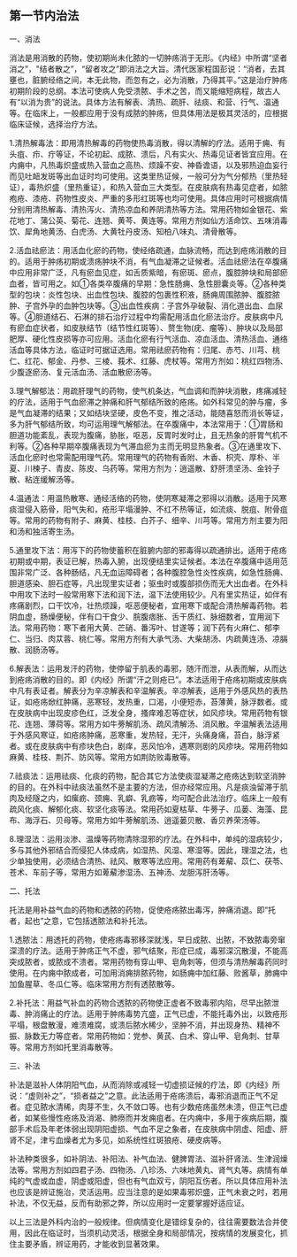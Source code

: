 ## 第一节内治法

一、消法

消法是用消散的药物，使初期尚未化脓的一切肿疡消于无形。《内经》中所谓“坚者消之”，"结者散之”，“留者攻之”即消法之大旨。清代医家程国彭说：“消者，去其壅也，脏腑经络之间，本无此物，而忽有之，必为消散，乃得其平。”这是治疗肿疡初期阶段的总纲。本法可使病人免受溃脓、手术之苦，而又能缩短病程，故古人有“以消为贵”的说法。具体方法有解表、清热、疏肝、祛痰、和营、行气、温通等。在临床上，一般都应用于没有成脓的肿疡，但具体用法是极其灵活的，应根据临床证候，选择治疗方法。

1.清热解毒法：即用清热解毒的药物使热毒消散，得以清解的疗法。适用于痈、有头疽、疖、疔等证，不论初起、成脓、溃后，凡有实火、热毒见证者皆宜应用。在内痈中，凡热毒炽盛或热入营血之高热、烦躁不安、神昏谵语，以及邪热迫血妄行而见吐衄发斑等出血证时均可使用。这类里热证候，一般可分为气分郁热（里热轻证），毒热炽盛（里热重证），和热入营血三大类型。在皮肤病有热毒见症者，如脓疱疮、漆疮、药物性皮炎、严重的多形红斑等也均可使用。具体应用时可根据病情分别用清热解毒、清热泻火、清热凉血和养阴清热等方法。常用药物如金银花、紫花地丁、蒲公英、菊花、连翘、黄芩、黄连等。常用方剂如仙方活命饮、五味消毒饮、犀角地黄汤、白虎汤、大黄牡丹皮汤、知柏八味丸、清骨散等。

2.活血祛瘀法：用活血化瘀的药物，使经络疏通，血脉流畅，而达到疮疡消散的目的。适用于肿疡初期或溃疡肿块不消，有气血凝滞之证候者。活血祛瘀法在卒腹痛中应用非常广泛，凡有瘀血见症，如舌质紫暗，有瘀斑、瘀点，腹腔肿块和局部瘀血者，皆可用之。如①各类卒腹痛的早期：急性肠痈、急性胆囊炎等。②各种类型的包块：炎性包块、出血性包块、腹腔的包裹性积液，肠痈周围脓肿、腹腔脓肿、子宫外孕的血肿包块等。③出血性疾病：子宫外孕破裂、消化道出血、血尿等。④胆道结石、石淋的排石治疗过程中均需配用活血化瘀法治疗。皮肤病中凡有瘀血症状者，如皮肤结节（结节性红斑等）、赘生物(疣、瘤等）、肿块以及局部肥厚、硬化性皮损等亦可应用。活血化瘀有行气活血、凉血活血、清热活血、通络活血等具体方法，临证时可据证选用。常用祛瘀药物有：归尾、赤芍、川芎、桃仁、红花、郁金、丹参、三棱、莪术、红藤、虎杖等。常用方剂如：桃红四物汤、少腹逐瘀汤、复元活血汤、活血散瘀汤等。

3.理气解郁法：用疏肝理气的药物，使气机条达，气血调和而肿块消散，疼痛减轻的疗法，适用于气血瘀滞之肿痛和肝气郁结所致的疮疡。如外科常见的肿与瘤，多是气血凝滞的结果；又如结块坚硬，皮色不变，推之活动，能随喜怒而消长等证，多为肝气郁结所致，均可运用理气解郁法。在卒腹痛中，本法常用于：①胃肠和胆道功能紊乱，表现为腹痛，胁胀，呕恶，反胃时发时止，且无热象的肝胃气机不利等。②各种早期卒腹痛表现为气滞血瘀为主而无明显热象者。③在通里攻下、活血化瘀时也常需配用理气药。常用理气的药物有香附、木香、枳壳、厚朴、半夏、川楝子、青皮、陈皮、乌药等。常用方剂为：逍遥散、舒肝溃坚汤、金铃子散、粘连缓解汤等。

4.温通法：用温热散寒、通经活络的药物，使阴寒凝滞之邪得以消散。适用于风寒痰湿侵入筋骨，阳气失和，疮形平塌漫肿、不红不热等证，如流痰、脱疽、附骨疽等。常用的药物有附子、麻黄、桂枝、白芥子、细辛、川芎等。常用方剂主要为阳和汤和独活寄生汤。

5.通里攻下法：用泻下的药物使蓄积在脏腑内部的邪毒得以疏通排出。适用于疮疡初期或中期，表证已解，热毒入腑，出现便结里实证候者。本法在卒腹痛中适用范围非常广泛、各种肠结，凡无血运障碍者；各种腹腔急性炎性疾病，如急性肠痈、胆道感染、胆石症等，凡出现里实证者；驱虫时或腹部损伤而无大出血者。在外科中用攻下法时一般常用寒下法和润下法，温下法使用较少。凡有里实热证，如伴有疼痛剧烈，口干饮冷，壮热烦躁，呕恶便秘者，宜用寒下或配合清热解毒药物。若阴血虚，肠燥便秘，伴有口干食少、脘腹痞胀、舌干质红、脉细数者，宜用润下法。常用药物：寒下者用大黄、芒硝、番泻叶、甘遂等；润下药有火麻仁、郁李仁、当归、肉苁蓉、桃仁等。常用方剂有大承气汤、大柴胡汤、内疏黄连汤、凉膈散、润肠汤等。

6.解表法：运用发汗的药物，使停留于肌表的毒邪，随汗而泄，从表而解，从而达到疮疡消散的目的。即《内经》所谓“汗之则疮已”。本法适用于疮疡初期或皮肤病中凡有表证者。解表分为辛凉解表和辛温解表。辛凉解表，适用于外感风热的表热证，如疮疡焮红肿痛，恶寒轻，发热重，口渴，小便短赤，苔薄黄，脉浮数者。或在皮肤病中出现皮疹色红，泛发全身，搔痒难忍等症状，如风疹块。常用药物有银花、连翘、薄荷等。常用方如牛蒡解肌汤、疏风清解汤、消风散。辛温解表法适用于外感风寒证，如疮疡肿痛，恶寒重，发热轻，无汗，头痛身痛，苔白，脉浮紧者。或在皮肤病中有疹块色白，剧痒，恶风怕冷，遇寒则剧的风疹块。常用药物如麻黄、桂枝、荆芥、防风等。常用方如荆防败毒散等。

7.祛痰法：运用祛痰、化痰的药物，配合其它方法使痰湿凝滞之疮疡达到软坚消肿的目的。在外科中祛痰法虽然不是主要的方法，但亦经常应用。凡是痰浊留滞于肌肉及经隧之内，如瘰疬、颈痈、乳癖、乳疬等，均可配合此法治疗。临床上一般有疏风化痰、解郁化痰、软坚化痰等法。常用药如夏枯草、牛蒡子、瓜蒌、海藻、昆布、海浮石、贝母等。常用方如牛蒡解肌汤、逍遥蒌贝散、香贝养荣汤等。

8.理湿法：运用淡渗、温燥等药物清除湿邪的疗法。在外科中，单纯的湿病较少，多与其他外邪结合而侵犯人体成病，如湿热、风湿、寒湿等。因此，理湿之法，也少单独使用，必须结合清热、祛风、散寒等法应用。常用药有萆薢、苡仁、茯苓、苍术、车前子等，常用方如萆薢渗湿汤、五神汤、龙胆泻肝汤等。

二、托法

托法是用补益气血的药物和透脓的药物，促使疮疡脓出毒泻，肿痛消退。即“托者，起也”之意，它包括透脓法和补托法。

1.透脓法：用透托的药物，使疮疡毒邪移深就浅，早日成脓、出脓，不致脓毒旁窜深溃的疗法。适用于肿疡正气不虚，邪气结聚，形症已成，毒邪深沉散漫，不能高突成脓者，或脓成不溃者。常用药物有穿山甲、皂角刺等，但须与清热解毒药同时使用。在内痈中脓成者，可加用消痈排脓药物，如肠痈中加红藤、败酱草，肺痈中加鱼腥草、冬瓜仁等。临床常用方剂有透脓散等。

2.补托法：用益气补血的药物合透脓的药物使正虚者不致毒邪内陷，尽早出脓泄毒、肿消痛止的疗法。适用于肿疡毒势亢盛，正气已虚，不能托毒外出，以致疮形平塌，根盘散漫，难溃难腐，或溃后脓水稀少，坚肿不消，并出现身热、精神不振、脉数无力等症者。常用药物如：党参、黄芪、白术、穿山甲、皂角刺、甘草等。常用方剂如托里消毒散等。

三、补法

补法是滋补人体阴阳气血，从而消除或减轻一切虚损证候的疗法，即《内经》所说：“虚则补之”，“损者益之”之意。此法适用于疮疡溃后，毒邪消退而正气不足者。症见脓水清稀，肉芽不生，久不敛口等。也有少数疮疡虽然未溃，但正气已虚者，如某些慢性疮疡及消渴、肺痨而并发痈疽者。在内痈中，多用于疾病后期，腹部手术后及年老体弱出现阴阳虚损、气血不足之象者，在皮肤病中阴虚、阳虚、肝肾不足，津亏血燥者尤为多见，如系统性红斑狼疮、硬皮病等。

补法种类很多，如补阴法、补阳法、补气血法、健脾胃法、滋补肝肾法、生津润燥法等。常用方剂如四君子汤、四物汤、八珍汤、六味地黄丸、肾气丸等。病情有单纯的气虚或血虚，阴虚或阳虚，但也有气血双亏，阴阳互伤者。所以具体应用补法也应该是辨证施治，灵活运用。应当注意的是如果毒邪炽盛，正气未衰之时，若用补法，不仅无益，反而有助邪之弊，所以应用时一定要掌握好适应证。

以上三法是外科内治的一般规律。但病情变化是错综复杂的，往往需要数法合并使用，因此在临证时，当须机动灵活，根据全身和局部情况，按病情的发展变化，抓住主要矛盾，辨证用药，才能收到显著效果。
